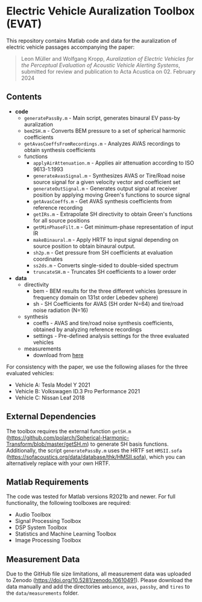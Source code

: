 # Electric Vehicle Auralization Toolbox (EVAT)

This repository contains Matlab code and data for the auralization of electric vehicle passages accompanying the paper:
> Leon Müller and Wolfgang Kropp, _Auralization of Electric Vehicles for the Perceptual Evaluation of Acoustic Vehicle Alerting Systems_, submitted for review and publication to Acta Acustica on 02. February 2024

## Contents
- **code**
  - `generatePassBy.m` - Main script, generates binaural EV pass-by auralization
  - `bem2SH.m` - Converts BEM pressure to a set of spherical harmonic coefficients
  - `getAvasCoeffsFromRecordings.m` - Analyzes AVAS recordings to obtain synthesis coefficients
  - functions
    - `applyAirAttenuation.m` - Applies air attenuation according to ISO 9613-1:1993 
    - `generateAvasSignal.m` - Synthesizes AVAS or Tire/Road noise source signal for a given velocity vector and coefficient set
    - `generateOutSignal.m` - Generates output signal at receiver position by applying moving Green's functions to source signal
    - `getAvasCoeffs.m` - Get AVAS synthesis coefficients from reference recording
    - `getIRs.m` - Extrapolate SH directivity to obtain Green's functions for all source positions
    - `getMinPhaseFilt.m` - Get minimum-phase representation of input IR
    - `makeBinaural.m` - Apply HRTF to input signal depending on source position to obtain binaural output.
    - `sh2p.m` - Get pressure from SH coefficients at evaluation coordinates
    - `ss2ds.m` - Converts single-sided to double-sided spectrum
    - `truncateSH.m` - Truncates SH coefficients to a lower order
- **data**
  - directivity
    - bem - BEM results for the three different vehicles (pressure in frequency domain on 131st order Lebedev sphere)
    - sh - SH Coefficients for AVAS (SH order N=64) and tire/road noise radiation (N=16)
  - synthesis
    - coeffs - AVAS and tire/road noise synthesis coefficients, obtained by analyzing reference recordings
    - settings - Pre-defined analysis settings for the three evaluated vehicles
  - measurements
    - download from [here](https://doi.org/10.5281/zenodo.10610491)
   
For consistency with the paper, we use the following aliases for the three evaluated vehicles:
- Vehicle A: Tesla Model Y 2021
- Vehicle B: Volkswagen ID.3 Pro Performance 2021
- Vehicle C: Nissan Leaf 2018


## External Dependencies
The toolbox requires the external function `getSH.m` (https://github.com/polarch/Spherical-Harmonic-Transform/blob/master/getSH.m) to generate SH basis functions.
Additionally, the script `generatePassBy.m` uses the HRTF set `HMSII.sofa` (https://sofacoustics.org/data/database/thk/HMSII.sofa), which you can alternatively replace with your own HRTF.

## Matlab Requirements
The code was tested for Matlab versions R2021b and newer. For full functionality, the following toolboxes are required:
- Audio Toolbox
- Signal Processing Toolbox
- DSP System Toolbox
- Statistics and Machine Learning Toolbox
- Image Processing Toolbox

## Measurement Data
Due to the GitHub file size limitations, all measurement data was uploaded to Zenodo (https://doi.org/10.5281/zenodo.10610491). 
Please download the data manually and add the directories `ambience`, `avas`, `passby`, and `tires` to the `data/measurements` folder.
